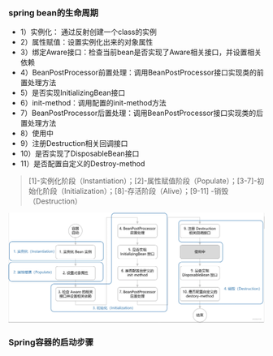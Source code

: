 ### spring bean的生命周期

+ 1）实例化： 通过反射创建一个class的实例
+ 2）属性赋值：设置实例化出来的对象属性
+ 3）绑定Aware接口：检查当前bean是否实现了Aware相关接口，并设置相关依赖
+ 4）BeanPostProcessor前置处理：调用BeanPostProcessor接口实现类的前置处理方法
+ 5）是否实现InitializingBean接口
+ 6）init-method：调用配置的init-method方法
+ 7）BeanPostProcessor后置处理：调用BeanPostProcessor接口实现类的后置处理方法
+ 8）使用中
+ 9）注册Destruction相关回调接口
+ 10）是否实现了DisposableBean接口
+ 11）是否配置自定义的Destroy-method

> [1]-实例化阶段（Instantiation）；[2]-属性赋值阶段（Populate）；[3-7]-初始化阶段（Initialization）；[8]-存活阶段（Alive）；[9-11]
> -销毁（Destruction）

![bean生命周期示意图](../image/spring/BeanLifecycle.png)

### Spring容器的启动步骤

